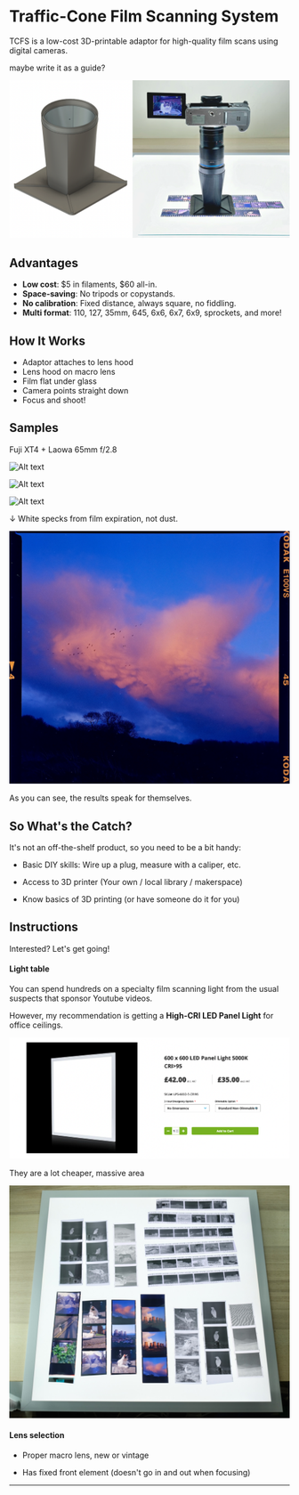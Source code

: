# Traffic-Cone Film Scanning System

TCFS is a low-cost 3D-printable adaptor for high-quality film scans using digital cameras.


maybe write it as a guide?

![Alt text](photos/title.png)

## Advantages

* **Low cost**: $5 in filaments, $60 all-in.
* **Space-saving**: No tripods or copystands.
* **No calibration**: Fixed distance, always square, no fiddling.
* **Multi format**: 110, 127, 35mm, 645, 6x6, 6x7, 6x9, sprockets, and more!

## How It Works

* Adaptor attaches to lens hood
* Lens hood on macro lens
* Film flat under glass
* Camera points straight down
* Focus and shoot!

## Samples

Fuji XT4 + Laowa 65mm f/2.8

![Alt text](photos/crow.jpeg)

![Alt text](photos/beware.jpeg)

![Alt text](photos/tail.jpeg)

↓ White specks from film expiration, not dust.

![Alt text](photos/cloud.jpeg)

As you can see, the results speak for themselves.

## So What's the Catch?

It's not an off-the-shelf product, so you need to be a bit handy:

* Basic DIY skills: Wire up a plug, measure with a caliper, etc.

* Access to 3D printer (Your own / local library / makerspace)

* Know basics of 3D printing (or have someone do it for you)

## Instructions

Interested? Let's get going!

#### Light table

You can spend hundreds on a specialty film scanning light from the usual suspects that sponsor Youtube videos.

However, my recommendation is getting a **High-CRI LED Panel Light** for office ceilings.

![Alt text](photos/panel.png)

They are a lot cheaper, massive area 

![Alt text](photos/space.jpeg)



#### Lens selection

* Proper macro lens, new or vintage

* Has fixed front element (doesn't go in and out when focusing)

-------